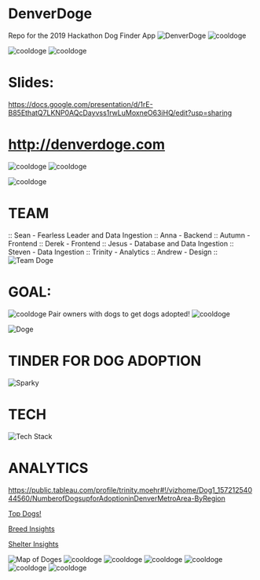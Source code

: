 # DenverDoge
Repo for the 2019 Hackathon Dog Finder App
![DenverDoge](https://i.imgur.com/wQljxLc.jpg)
![cooldoge](https://i.imgur.com/HB9LR5C.gif)

![cooldoge](https://i.imgur.com/HB9LR5C.gif)
![cooldoge](https://i.imgur.com/HB9LR5C.gif)


# Slides: 
https://docs.google.com/presentation/d/1rE-B85EthatQ7LKNP0AQcDayvss1rwLuMoxneO63iHQ/edit?usp=sharing

# http://denverdoge.com 

![cooldoge](https://i.imgur.com/HB9LR5C.gif)
![cooldoge](https://i.imgur.com/HB9LR5C.gif)

![cooldoge](https://i.imgur.com/HB9LR5C.gif)


# TEAM
:: Sean - Fearless Leader and Data Ingestion ::
Anna - Backend :: 
Autumn - Frontend ::
Derek - Frontend ::
Jesus - Database and Data Ingestion :: 
Steven - Data Ingestion ::
Trinity - Analytics ::
Andrew - Design ::
![Team Doge](https://i.imgur.com/nv3j8pr.jpg)


# GOAL: 
![cooldoge](https://i.imgur.com/HB9LR5C.gif)
Pair owners with dogs to get dogs adopted!
![cooldoge](https://i.imgur.com/HB9LR5C.gif)

![Doge](https://i.imgur.com/KHnMLFk.jpg)


# TINDER FOR DOG ADOPTION
![Sparky](https://i.imgur.com/ci9SHIu.jpg)

# TECH
![Tech Stack](https://i.imgur.com/tZvEAVu.png)

# ANALYTICS
https://public.tableau.com/profile/trinity.moehr#!/vizhome/Dog1_15721254044560/NumberofDogsupforAdoptioninDenverMetroArea-ByRegion

[Top Dogs!](https://public.tableau.com/profile/trinity.moehr#!/vizhome/Dog1_15721254044560/TopDogs)

[Breed Insights](https://public.tableau.com/profile/trinity.moehr#!/vizhome/Dog1_15721254044560/BreedInsights)

[Shelter Insights](https://public.tableau.com/profile/trinity.moehr#!/vizhome/Dog1_15721254044560/ShelterInsights)

![Map of Doges](https://i.imgur.com/OfiD051.png)
![cooldoge](https://i.imgur.com/HB9LR5C.gif)
![cooldoge](https://i.imgur.com/HB9LR5C.gif)
![cooldoge](https://i.imgur.com/HB9LR5C.gif)
![cooldoge](https://i.imgur.com/HB9LR5C.gif)
![cooldoge](https://i.imgur.com/HB9LR5C.gif)
![cooldoge](https://i.imgur.com/HB9LR5C.gif)

